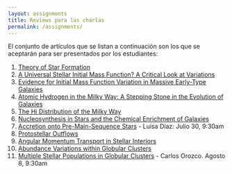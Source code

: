 ```yaml
---
layout: assignments
title: Reviews para las charlas
permalink: /assignments/
---
```

El conjunto de artículos que se listan a continuación son los que se aceptarán para ser presentados por los estudiantes:

1. [Theory of Star Formation](https://www.annualreviews.org/content/journals/10.1146/annurev.astro.45.051806.110602)
2. [A Universal Stellar Initial Mass Function? A Critical Look at Variations](https://www.annualreviews.org/content/journals/10.1146/annurev-astro-082708-101642)
3. [Evidence for Initial Mass Function Variation in Massive Early-Type Galaxies](https://www.annualreviews.org/content/journals/10.1146/annurev-astro-032620-020217)
4. [Atomic Hydrogen in the Milky Way: A Stepping Stone in the Evolution of Galaxies](https://www.annualreviews.org/content/journals/10.1146/annurev-astro-052920-104851)
5. [The Hi Distribution of the Milky Way](https://www.annualreviews.org/content/journals/10.1146/annurev-astro-082708-101823)
6. [Nucleosynthesis in Stars and the Chemical Enrichment of Galaxies](https://www.annualreviews.org/content/journals/10.1146/annurev-astro-082812-140956)
7. [Accretion onto Pre-Main-Sequence Stars](https://www.annualreviews.org/content/journals/10.1146/annurev-astro-081915-023347) - Luisa Díaz: Julio 30, 9:30am
8. [Protostellar Outflows](https://www.annualreviews.org/content/journals/10.1146/annurev-astro-081915-023341)
9. [Angular Momentum Transport in Stellar Interiors](https://www.annualreviews.org/content/journals/10.1146/annurev-astro-091918-104359)
10. [Abundance Variations within Globular Clusters](https://www.annualreviews.org/content/journals/10.1146/annurev.astro.42.053102.133945)
11. [Multiple Stellar Populations in Globular Clusters](https://www.annualreviews.org/content/journals/10.1146/annurev-astro-081817-051839) - Carlos Orozco. Agosto 8, 9:30am


